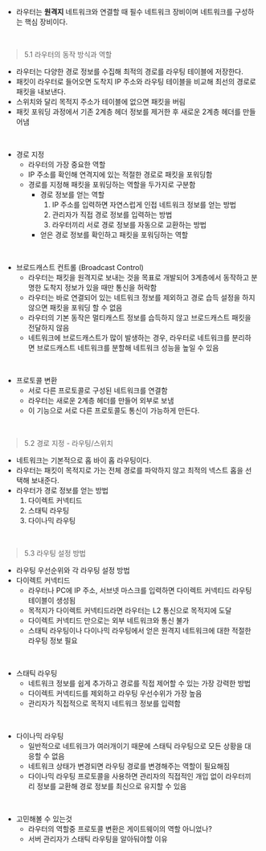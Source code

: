  - 라우터는 **원격지** 네트워크와 연결할 때 필수 네트워크 장비이며 네트워크를 구성하는 핵심 장비이다.

  
 <br>

 >5.1 라우터의 동작 방식과 역할

  - 라우터는 다양한 경로 정보를 수집해 최적의 경로를 라우팅 테이블에 저장한다.
  - 패킷이 라우터로 들어오면 도착지 IP 주소와 라우팅 테이블을 비교해 최선의 경로로 패킷을 내보낸다.
  - 스위치와 달리 목적지 주소가 테이블에 없으면 패킷을 버림
  - 패킷 포워딩 과정에서 기존 2계층 헤더 정보를 제거한 후 새로운 2계층 헤더를 만들어냄

<br>

  - 경로 지정
    - 라우터의 가장 중요한 역할
    - IP 주소를 확인해 연격지에 있는 적절한 경로로 패킷을 포워딩함
    - 경로를 지정해 패킷을 포워딩하는 역할을 두가지로 구분함
      - 경로 정보를 얻는 역할
        1. IP 주소를 입력하면 자연스럽게 인접 네트워크 정보를 얻는 방법
        2. 관리자가 직접 경로 정보를 입력하는 방법
        3. 라우터끼리 서로 경로 정보를 자동으로 교환하는 방법
      - 얻은 경로 정보를 확인하고 패킷을 포워딩하는 역할
      


<br>

  - 브로드캐스트 컨트롤 (Broadcast Control)
    - 라우터는 패킷을 원격지로 보내는 것을 목표로 개발되어 3계층에서 동작하고 분명한 도착지 정보가 있을 때만 통신을 허락함
    - 라우터는 바로 연결되어 있는 네트워크 정보를 제외하고 경로 습득 설정을 하지 않으면 패킷을 포워딩 할 수 없음
    - 라우터의 기본 동작은 멀티캐스트 정보를 습득하지 않고 브로드캐스트 패킷을 전달하지 않음
    - 네트워크에 브로드캐스트가 많이 발생하는 경우, 라우터로 네트워크를 분리하면 브로드캐스트 네트워크를 분할해 네트워크 성능을 높일 수 있음
    

<br>


  - 프로토콜 변환
    - 서로 다른 프로토콜로 구성된 네트워크를 연결함
    - 라우터는 새로운 2계층 헤더를 만들어 외부로 보냄
    - 이 기능으로 서로 다른 프로토콜도 통신이 가능하게 만든다.
    

<br>

 >5.2 경로 지정 - 라우팅/스위치
  - 네트워크는 기본적으로 홉 바이 홉 라우팅이다.
  - 라우터는 패킷이 목적지로 가는 전체 경로를 파악하지 않고 최적의 넥스트 홉을 선택해 보내준다.
  - 라우터가 경로 정보를 얻는 방법
    1. 다이렉트 커넥티드
    2. 스태틱 라우팅
    3. 다이나믹 라우팅



<br>

>5.3 라우팅 설정 방법

  - 라우팅 우선순위와 각 라우팅 설정 방법
  - 다이렉트 커넥티드
    - 라우터나 PC에 IP 주소, 서브넷 마스크를 입력하면 다이렉트 커넥티드 라우팅 테이블이 생성됨
    - 목적지가 다이렉트 커넥티드라면 라우터는 L2 통신으로 목적지에 도달
    - 다이렉트 커넥티드 만으로는 외부 네트워크와 통신 불가
    - 스태틱 라우팅이나 다이나믹 라우팅에서 얻은 원격지 네트워크에 대한 적절한 라우팅 정보 필요

<br>

  - 스태틱 라우팅
    - 네트워크 정보를 쉽게 추가하고 경로를 직접 제어할 수 있는 가장 강력한 방법
    - 다이렉트 커넥티드를 제외하고 라우팅 우선수위가 가장 높음
    - 관리자가 직접적으로 목적지 네트워크 정보를 입력함

<br>

  - 다이나믹 라우팅
    - 일반적으로 네트워크가 여러개이기 때문에 스태틱 라우팅으로 모든 상황을 대응할 수 없음
    - 네트워크 상태가 변경되면 라우팅 경로를 변경해주는 역할이 필요해짐
    - 다이나믹 라우팅 프로토콜을 사용하면 관리자의 직접적인 개입 없이 라우터끼리 정보를 교환해 경로 정보를 최신으로 유지할 수 있음

<br>

- 고민해볼 수 있는것
  - 라우터의 역할중 프로토콜 변환은 게이트웨이의 역할 아니었나?
  - 서버 관리자가 스태틱 라우팅을 알아둬야할 이유


<br>
